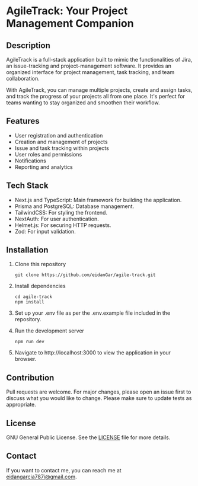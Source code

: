 # AgileTrack: Your Project Management Companion

## Description

AgileTrack is a full-stack application built to mimic the functionalities of Jira, an issue-tracking and project-management software. It provides an organized interface for project management, task tracking, and team collaboration.

With AgileTrack, you can manage multiple projects, create and assign tasks, and track the progress of your projects all from one place. It's perfect for teams wanting to stay organized and smoothen their workflow.

## Features

- User registration and authentication
- Creation and management of projects
- Issue and task tracking within projects
- User roles and permissions
- Notifications
- Reporting and analytics

## Tech Stack

- Next.js and TypeScript: Main framework for building the application.
- Prisma and PostgreSQL: Database management.
- TailwindCSS: For styling the frontend.
- NextAuth: For user authentication.
- Helmet.js: For securing HTTP requests.
- Zod: For input validation.

## Installation

1. Clone this repository

   ```
   git clone https://github.com/eidanGar/agile-track.git
   ```

2. Install dependencies

   ```
   cd agile-track
   npm install
   ```

3. Set up your .env file as per the .env.example file included in the repository.

4. Run the development server

   ```
   npm run dev
   ```

5. Navigate to http://localhost:3000 to view the application in your browser.

## Contribution

Pull requests are welcome. For major changes, please open an issue first to discuss what you would like to change. Please make sure to update tests as appropriate.

## License

GNU General Public License. See the [LICENSE](LICENSE) file for more details.

## Contact

If you want to contact me, you can reach me at eidangarcia787i@gmail.com.
